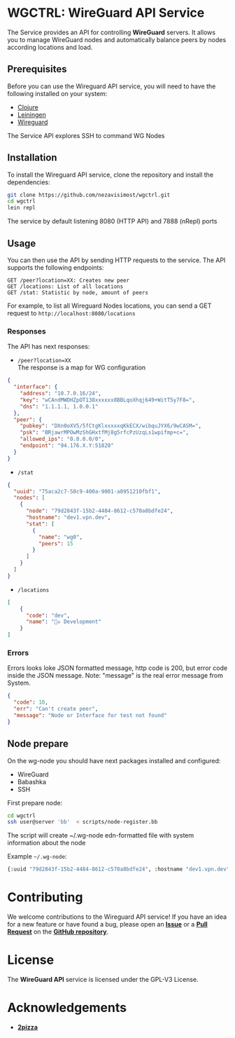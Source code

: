 # WGCTRL: WireGuard API Service

The Service provides an API for controlling **WireGuard** servers.
It allows you to manage WireGuard nodes and automatically
balance peers by nodes according locations and load.

## Prerequisites

Before you can use the Wireguard API service, you will need to have the following installed on your system:

- [Clojure](https://clojure.org/)
- [Leiningen](https://leiningen.org/) 
- [Wireguard](https://www.wireguard.com/)

The Service API explores SSH to command WG Nodes

## Installation

To install the Wireguard API service, clone the repository and install the dependencies:

```bash
git clone https://github.com/nezavisimost/wgctrl.git
cd wgctrl
lein repl 
```

The service by default listening 8080 (HTTP API) and 7888 (nRepl) ports

## Usage

You can then use the API by sending HTTP requests to the service. The API supports the following endpoints:

    GET /peer?location=XX: Creates new peer
    GET /locations: List of all locations 
    GET /stat: Statistic by node, amount of peers
    
For example, to list all Wireguard Nodes locations, 
you can send a GET request to `http://localhost:8080/locations`

### Responses 

The API has next responses:

- ``/peer?location=XX``   
The response is a map for WG configuration 
```json 
{
  "interface": {
    "address": "10.7.0.16/24",
    "key": "wCAndMWDHZpOT138xxxxxx8BBLqoXhqj649+WitT5y7F8=",
    "dns": "1.1.1.1, 1.0.0.1"
  },
  "peer": {
    "pubkey": "DXn0oXV5/5fCtgKlxxxxxqKkECX/wibquJYX6/9wCASM=",
    "psk": "BRjawrMPOwMzShGHxtfMj8g5rfcPzUzqLs1wpifmp+c=",
    "allowed_ips": "0.0.0.0/0",
    "endpoint": "94.176.X.Y:51820"
  }
}
```

- ``/stat``

```json
{
  "uuid": "75aca2c7-50c9-400a-9001-a0951210fbf1",
  "nodes": [
    {
      "node": "79d2843f-15b2-4484-8612-c570a8bdfe24",
      "hostname": "dev1.vpn.dev",
      "stat": [
        {
          "name": "wg0",
          "peers": 15
        }
      ]
    }
  ]
}     
```

- ``/locations`` 

```json
[
    {
      "code": "dev",
      "name": "🏴‍☠️ Development"
    }
]

```
### Errors

Errors looks loke JSON formatted message, http code is 200, but error code inside the JSON message.
Note: "message" is the real error message from System. 

```json
{
  "code": 10,
  "err": "Can't create peer",
  "message": "Node or Interface for test not found"
}
```


## Node prepare 

On the wg-node you should have next packages installed and configured:

- WireGuard 
- Babashka 
- SSH 

First prepare node: 

```bash 
cd wgctrl
ssh user@server 'bb'  < scripts/node-register.bb
```

The script will create ~/.wg-node edn-formatted file with system information about the node

Example `~/.wg-node`: 

```bash
{:uuid "79d2843f-15b2-4484-8612-c570a8bdfe24", :hostname "dev1.vpn.dev", :default-interface "ens3", :interfaces [{:name "wg0", :subnet {:inet "10.7.0.1/24,", :inet6 "fddd:2c4:2c4:2c4::1/64"}, :port "51820", :public-key "DXn0oXV5/5fCtgKlf9VjqKkECX/wibquJYX6/9wCASM=", :endpoint {:inet "94.176.X.Y", :inet6 "2a02:7b40:5eb0:eedc::1"}}]}
```

# Contributing

We welcome contributions to the Wireguard API service! If you have an idea for a new feature or have found a bug, please open an [**Issue**](https://github.com/nezavisimost/wgctrl/issues) or a [**Pull Request**](https://github.com/nezavisimost/wgctrl/pulls) on the [**GitHub repository**](https://github.com/nezavisimost/wgctrl).

# License

The **WireGuard API** service is licensed under the GPL-V3 License.

# Acknowledgements
- [**2pizza**](https://github.com/the2pizza)




